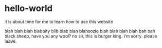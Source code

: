 # hello-world
it is about time for me to learn how to use this website

blah blah blah blabbity blib blab blah blahoozle blah blah blah blah bah bah black sheep, have you any wool?
no sir, this is burger king. i'm sorry. please leave.
